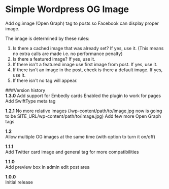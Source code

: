 Simple Wordpress OG Image
========================

Add og:image (Open Graph) tag to posts so Facebook can display proper image. 

The image is determined by these rules:   
1. Is there a cached image that was already set? If yes, use it. (This means no extra calls are made i.e. no performance penalty)   
2. Is there a featured image? If yes, use it.   
3. If there isn't a featured image use first image from post. If yes, use it.   
4. If there isn't an image in the post, check is there a default image. If yes, use it.   
5. If there isn't no tag will appear.   

###Version history   
**1.3.0**
Add support for Embedly cards
Enabled the plugin to work for pages
Add SwiftType meta tag

**1.2.1**
No more relative images (/wp-content/path/to/image.jpg now is going to be SITE_URL/wp-content/path/to/image.jpg)
Add few more Open Graph tags

**1.2**   
Allow multiple OG images at the same time (with option to turn it on/off)

**1.1.1**   
Add Twitter card image and general tag for more compatibilities

**1.1.0**   
Add preview box in admin edit post area   
   
**1.0.0**   
Initial release
